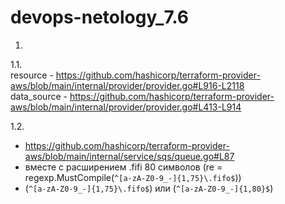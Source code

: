 # devops-netology_7.6   
1. 
1.1.  
resource - https://github.com/hashicorp/terraform-provider-aws/blob/main/internal/provider/provider.go#L916-L2118    
data_source - https://github.com/hashicorp/terraform-provider-aws/blob/main/internal/provider/provider.go#L413-L914  

1.2.  
- https://github.com/hashicorp/terraform-provider-aws/blob/main/internal/service/sqs/queue.go#L87  
- вместе с расширением .fifi 80 символов (re = regexp.MustCompile(`^[a-zA-Z0-9_-]{1,75}\.fifo$`))  
- (`^[a-zA-Z0-9_-]{1,75}\.fifo$`) или (`^[a-zA-Z0-9_-]{1,80}$`)  

